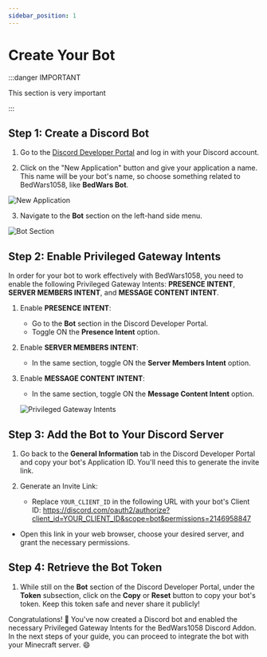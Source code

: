 ```yaml
---
sidebar_position: 1
---
```


# Create Your Bot

:::danger IMPORTANT

This section is very important

:::  
## Step 1: Create a Discord Bot

1. Go to the [Discord Developer Portal](https://discord.com/developers/applications) and log in with your Discord account.

2. Click on the "New Application" button and give your application a name. This name will be your bot's name, so choose something related to BedWars1058, like **BedWars Bot**.

![New Application](https://cdn.iungo.tech/u/c28d4981-206b-4430-8bd0-4102d01489dc.png)

3. Navigate to the **Bot** section on the left-hand side menu.

![Bot Section](https://cdn.iungo.tech/u/771260ca-24d9-4085-9c8e-dea358be7251.png)

## Step 2: Enable Privileged Gateway Intents

In order for your bot to work effectively with BedWars1058, you need to enable the following Privileged Gateway Intents: **PRESENCE INTENT**, **SERVER MEMBERS INTENT**, and **MESSAGE CONTENT INTENT**.

1. Enable **PRESENCE INTENT**:
   - Go to the **Bot** section in the Discord Developer Portal.
   - Toggle ON the **Presence Intent** option.

2. Enable **SERVER MEMBERS INTENT**:
   - In the same section, toggle ON the **Server Members Intent** option.

3. Enable **MESSAGE CONTENT INTENT**:
   - In the same section, toggle ON the **Message Content Intent** option.

   ![Privileged Gateway Intents](https://cdn.iungo.tech/u/1f3b635b-c9a9-47d6-b543-43d22f5f4c16.png)

## Step 3: Add the Bot to Your Discord Server

1. Go back to the **General Information** tab in the Discord Developer Portal and copy your bot's Application ID. You'll need this to generate the invite link.

2. Generate an Invite Link:
   - Replace `YOUR_CLIENT_ID` in the following URL with your bot's Client ID: https://discord.com/oauth2/authorize?client_id=YOUR_CLIENT_ID&scope=bot&permissions=2146958847

- Open this link in your web browser, choose your desired server, and grant the necessary permissions.

## Step 4: Retrieve the Bot Token

1. While still on the **Bot** section of the Discord Developer Portal, under the **Token** subsection, click on the **Copy** or **Reset** button to copy your bot's token. Keep this token safe and never share it publicly!

Congratulations! 🎉 You've now created a Discord bot and enabled the necessary Privileged Gateway Intents for the BedWars1058 Discord Addon. In the next steps of your guide, you can proceed to integrate the bot with your Minecraft server. 😄
